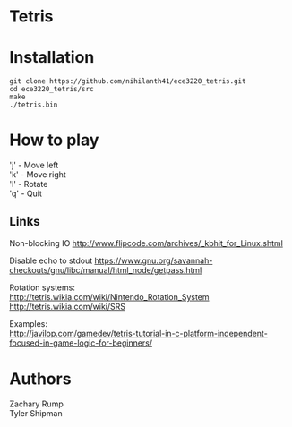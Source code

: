 # Tetris

# Installation

```
git clone https://github.com/nihilanth41/ece3220_tetris.git
cd ece3220_tetris/src 
make
./tetris.bin
```

# How to play

'j' - Move left   
'k' - Move right  
'l' - Rotate   
'q' - Quit

## Links
Non-blocking IO
http://www.flipcode.com/archives/_kbhit_for_Linux.shtml   

Disable echo to stdout
https://www.gnu.org/savannah-checkouts/gnu/libc/manual/html_node/getpass.html

Rotation systems:  
http://tetris.wikia.com/wiki/Nintendo_Rotation_System   
http://tetris.wikia.com/wiki/SRS  

Examples:  
http://javilop.com/gamedev/tetris-tutorial-in-c-platform-independent-focused-in-game-logic-for-beginners/

# Authors

Zachary Rump   
Tyler Shipman
